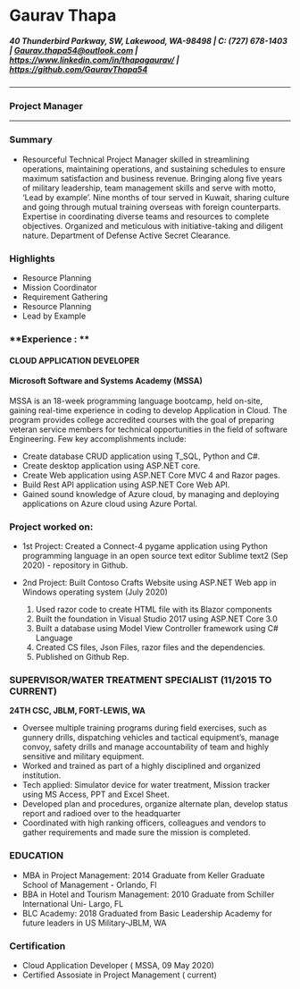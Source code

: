 # Gaurav Thapa 
##### 40 Thunderbird Parkway, SW, Lakewood, WA-98498 | C: (727) 678-1403 | Gaurav.thapa54@outlook.com | https://www.linkedin.com/in/thapagaurav/ | https://github.com/GauravThapa54
---
###  Project Manager
___ 
### **Summary**
-  Resourceful Technical Project Manager skilled in streamlining operations, maintaining operations, and sustaining schedules to ensure maximum satisfaction and business revenue. Bringing along five years of military leadership, team management skills and serve with motto, ‘Lead by example’. Nine months of tour served in Kuwait, sharing culture and going through mutual training overseas with foreign counterparts. Expertise in coordinating diverse teams and resources to complete objectives. Organized and meticulous with initiative-taking and diligent nature. Department of Defense Active Secret Clearance.

### **Highlights**
- Resource Planning
- Mission Coordinator
- Requirement Gathering
- Resource Planning
- Lead by Example

### **Experience : **
#### CLOUD APPLICATION DEVELOPER
#### **Microsoft Software and Systems Academy (MSSA)**
MSSA is an 18-week programming language bootcamp, held on-site, gaining real-time experience in coding to develop Application in Cloud. The program provides college accredited courses with the goal of preparing veteran service members for technical opportunities in the field of software Engineering. Few key accomplishments include:
-	Create database CRUD application using T_SQL, Python and C#.
-	Create desktop application using ASP.NET core.
-	Create Web application using ASP.NET Core MVC 4 and Razor pages.
-	Build Rest API application using ASP.NET Core Web API.
-	Gained sound knowledge of Azure cloud, by managing and deploying applications on Azure cloud using Azure Portal. 
### Project worked on: 
- 1st Project: Created a Connect-4 pygame application using Python programming language in an open source text editor Sublime text2 (Sep 2020) - repository in Github.

- 2nd Project: Built Contoso Crafts Website using ASP.NET Web app in Windows operating system (July 2020)
    1. 	Used razor code to create HTML file with its Blazor components
    2. 	Built the foundation in Visual Studio 2017 using ASP.NET Core 3.0
    3.	Built a database using Model View Controller framework using C# Language
    4.	Created CS files, Json Files, razor files and the dependencies.
    5. Published on Github Rep. 

### SUPERVISOR/WATER TREATMENT SPECIALIST (11/2015 TO CURRENT) 
**24TH CSC, JBLM, FORT-LEWIS, WA**
-	Oversee multiple training programs during field exercises, such as gunnery drills, dispatching vehicles and tactical equipment’s, manage convoy, safety drills and manage accountability of team and highly sensitive and military equipment.
-	Worked and trained as part of a highly disciplined and organized institution.
- Tech applied: Simulator device for water treatment, Mission tracker using MS Access, PPT and Excel Sheet.
-	Developed plan and procedures, organize alternate plan, develop status report and radioed over to the headquarter
-	Coordinated with high ranking officers, colleagues and vendors to gather requirements and made sure the mission is completed.

### EDUCATION
-	MBA in Project Management: 2014 Graduate from Keller Graduate School of Management - Orlando, Fl
-	BBA in Hotel and Tourism Management: 2010 Graduate from Schiller International Uni- Largo, FL
-	BLC Academy: 2018 Graduated from Basic Leadership Academy for future leaders in US Military-JBLM, WA

### Certification
- Cloud Application Developer ( MSSA, 09 May 2020)
- Certified Assosiate in Project Management ( current)
